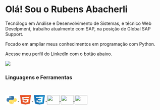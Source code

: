 # Olá! Sou o Rubens Abacherli

<a>Tecnólogo em Análise e Desenvolvimento de Sistemas, e técnico Web Develpment, trabalho atualmente com SAP, na posição de Global SAP Support.</a>

<a>Focado em ampliar meus conhecimentos em programação com Python.</a>

<a>Acesse meu perfil do LinkedIn com o botão abaixo.</a>

<a href = "https://www.linkedin.com/in/rubensabacherli/"><img src="https://img.shields.io/badge/LinkedIn-0077B5?style=for-the-badge&logo=linkedin&logoColor=white" target="_blank"></a>

<h3>Linguagens e Ferramentas</h3>

##
<div align="center">
  <a href="https://github.com/">
<!--   <img height="100%" src="https://github-readme-stats.vercel.app/api?username=athla&show_icons=true&theme=dark&include_all_commits=true&count_private=true"/> -->
</div>
<div style="display: inline_block" ><br>
  <img align="center" height="30" width="40" src="https://raw.githubusercontent.com/devicons/devicon/master/icons/python/python-original.svg">
  
  <img align="center" height="30" width="40" src="https://raw.githubusercontent.com/devicons/devicon/master/icons/html5/html5-original.svg">
  <img align="center" height="30" width="40" src="https://raw.githubusercontent.com/devicons/devicon/master/icons/css3/css3-original.svg">
  <img align="center" height="30" width="40" src="https://cdn.jsdelivr.net/gh/devicons/devicon/icons/javascript/javascript-original.svg">
  <img align="center" height="30" width="40" src="https://cdn.jsdelivr.net/gh/devicons/devicon/icons/github/github-original.svg">          
  <img align="center" height="30" width="40" src="https://img.shields.io/badge/SAP-0FAAFF?style=for-the-badge&logo=sap&logoColor=white"> 
  
</div>

##
